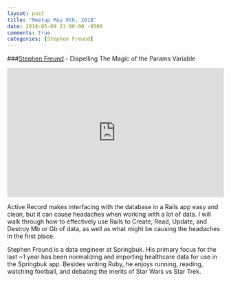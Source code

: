 ```yaml
---
layout: post
title: "Meetup May 9th, 2018"
date: 2018-05-09 21:00:00 -0500
comments: true
categories: [Stephen Freund]
---
```


###[Stephen Freund](https://twitter.com/10scuba_steve) - Dispelling The Magic of the Params Variable
<iframe width="100%" height="300" src="https://www.youtube.com/embed/tenJB1UxkCM" frameborder="0" allowfullscreen></iframe>

Active Record makes interfacing with the database in a Rails app easy and clean, but it can cause headaches when working with a lot of data. I will walk through how to effectively use Rails to Create, Read, Update, and Destroy Mb or Gb of data, as well as what might be causing the headaches in the first place.

Stephen Freund is a data engineer at Springbuk. His primary focus for the last ~1 year has been normalizing and importing healthcare data for use in the Springbuk app. Besides writing Ruby, he enjoys running, reading, watching football, and debating the merits of Star Wars vs Star Trek.
